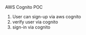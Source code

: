 AWS Cognito POC

1. User can sign-up via aws cognito
2. verify user via cognito
3. sign-in via cognito
   

